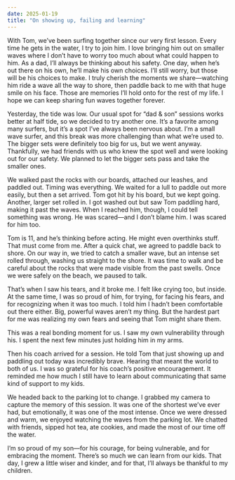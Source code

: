 ```yaml
---
date: 2025-01-19
title: "On showing up, failing and learning"
---
```


With Tom, we’ve been surfing together since our very first lesson. Every time he gets in the water, I try to join him. I love bringing him out on smaller waves where I don’t have to worry too much about what could happen to him. As a dad, I’ll always be thinking about his safety. One day, when he’s out there on his own, he’ll make his own choices. I’ll still worry, but those will be his choices to make. I truly cherish the moments we share—watching him ride a wave all the way to shore, then paddle back to me with that huge smile on his face. Those are memories I’ll hold onto for the rest of my life. I hope we can keep sharing fun waves together forever.

Yesterday, the tide was low. Our usual spot for “dad & son” sessions works better at half tide, so we decided to try another one. It’s a favorite among many surfers, but it’s a spot I’ve always been nervous about. I’m a small wave surfer, and this break was more challenging than what we’re used to. The bigger sets were definitely too big for us, but we went anyway. Thankfully, we had friends with us who knew the spot well and were looking out for our safety. We planned to let the bigger sets pass and take the smaller ones.

We walked past the rocks with our boards, attached our leashes, and paddled out. Timing was everything. We waited for a lull to paddle out more easily, but then a set arrived. Tom got hit by his board, but we kept going. Another, larger set rolled in. I got washed out but saw Tom paddling hard, making it past the waves. When I reached him, though, I could tell something was wrong. He was scared—and I don’t blame him. I was scared for him too.

Tom is 11, and he’s thinking before acting. He might even overthinks stuff. That must come from me. After a quick chat, we agreed to paddle back to shore. On our way in, we tried to catch a smaller wave, but an intense set rolled through, washing us straight to the shore. It was time to walk and be careful about the rocks that were made visible from the past swells. Once we were safely on the beach, we paused to talk.

That’s when I saw his tears, and it broke me. I felt like crying too, but inside. At the same time, I was so proud of him, for trying, for facing his fears, and for recognizing when it was too much. I told him I hadn’t been comfortable out there either. Big, powerful waves aren’t my thing. But the hardest part for me was realizing my own fears and seeing that Tom might share them.

This was a real bonding moment for us. I saw my own vulnerability through his. I spent the next few minutes just holding him in my arms.

Then his coach arrived for a session. He told Tom that just showing up and paddling out today was incredibly brave. Hearing that meant the world to both of us. I was so grateful for his coach’s positive encouragement. It reminded me how much I still have to learn about communicating that same kind of support to my kids.

We headed back to the parking lot to change. I grabbed my camera to capture the memory of this session. It was one of the shortest we’ve ever had, but emotionally, it was one of the most intense. Once we were dressed and warm, we enjoyed watching the waves from the parking lot. We chatted with friends, sipped hot tea, ate cookies, and made the most of our time off the water.

I’m so proud of my son—for his courage, for being vulnerable, and for embracing the moment. There’s so much we can learn from our kids. That day, I grew a little wiser and kinder, and for that, I’ll always be thankful to my children.
